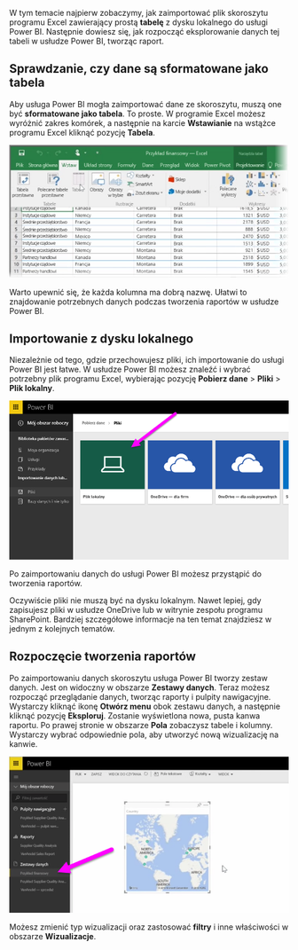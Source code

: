 W tym temacie najpierw zobaczymy, jak zaimportować plik skoroszytu programu Excel zawierający prostą **tabelę** z dysku lokalnego do usługi Power BI. Następnie dowiesz się, jak rozpocząć eksplorowanie danych tej tabeli w usłudze Power BI, tworząc raport.

## <a name="make-sure-your-data-is-formatted-as-a-table"></a>Sprawdzanie, czy dane są sformatowane jako tabela
Aby usługa Power BI mogła zaimportować dane ze skoroszytu, muszą one być **sformatowane jako tabela**. To proste. W programie Excel możesz wyróżnić zakres komórek, a następnie na karcie **Wstawianie** na wstążce programu Excel kliknąć pozycję **Tabela**.

![](media/5-2-upload-excel/5-2_1.png)

Warto upewnić się, że każda kolumna ma dobrą nazwę. Ułatwi to znajdowanie potrzebnych danych podczas tworzenia raportów w usłudze Power BI.

## <a name="import-from-a-local-drive"></a>Importowanie z dysku lokalnego
Niezależnie od tego, gdzie przechowujesz pliki, ich importowanie do usługi Power BI jest łatwe. W usłudze Power BI możesz znaleźć i wybrać potrzebny plik programu Excel, wybierając pozycję **Pobierz dane** > **Pliki** > **Plik lokalny**.

![](media/5-2-upload-excel/5-2_2.png)

Po zaimportowaniu danych do usługi Power BI możesz przystąpić do tworzenia raportów.

Oczywiście pliki nie muszą być na dysku lokalnym. Nawet lepiej, gdy zapisujesz pliki w usłudze OneDrive lub w witrynie zespołu programu SharePoint. Bardziej szczegółowe informacje na ten temat znajdziesz w jednym z kolejnych tematów.

## <a name="start-creating-reports"></a>Rozpoczęcie tworzenia raportów
Po zaimportowaniu danych skoroszytu usługa Power BI tworzy zestaw danych. Jest on widoczny w obszarze **Zestawy danych**. Teraz możesz rozpocząć przeglądanie danych, tworząc raporty i pulpity nawigacyjne. Wystarczy kliknąć ikonę **Otwórz menu** obok zestawu danych, a następnie kliknąć pozycję **Eksploruj**. Zostanie wyświetlona nowa, pusta kanwa raportu. Po prawej stronie w obszarze **Pola** zobaczysz tabele i kolumny. Wystarczy wybrać odpowiednie pola, aby utworzyć nową wizualizację na kanwie.

![](media/5-2-upload-excel/5-2_3.png)

Możesz zmienić typ wizualizacji oraz zastosować **filtry** i inne właściwości w obszarze **Wizualizacje**.

